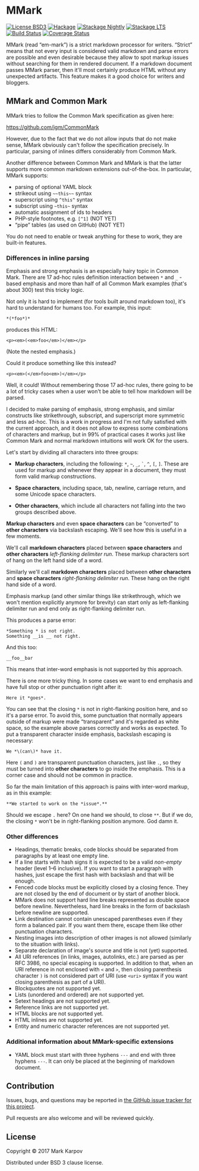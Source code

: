 # MMark

[![License BSD3](https://img.shields.io/badge/license-BSD3-brightgreen.svg)](http://opensource.org/licenses/BSD-3-Clause)
[![Hackage](https://img.shields.io/hackage/v/mmark.svg?style=flat)](https://hackage.haskell.org/package/mmark)
[![Stackage Nightly](http://stackage.org/package/mmark/badge/nightly)](http://stackage.org/nightly/package/mmark)
[![Stackage LTS](http://stackage.org/package/mmark/badge/lts)](http://stackage.org/lts/package/mmark)
[![Build Status](https://travis-ci.org/mrkkrp/mmark.svg?branch=master)](https://travis-ci.org/mrkkrp/mmark)
[![Coverage Status](https://coveralls.io/repos/mrkkrp/mmark/badge.svg?branch=master&service=github)](https://coveralls.io/github/mrkkrp/mmark?branch=master)

MMark (read “em-mark”) is a strict markdown processor for writers. “Strict”
means that not every input is considered valid markdown and parse errors are
possible and even desirable because they allow to spot markup issues without
searching for them in rendered document. If a markdown document passes MMark
parser, then it'll most certainly produce HTML without any unexpected
artifacts. This feature makes it a good choice for writers and bloggers.

## MMark and Common Mark

MMark tries to follow the Common Mark specification as given here:

https://github.com/jgm/CommonMark

However, due to the fact that we do not allow inputs that do not make sense,
MMark obviously can't follow the specification precisely. In particular,
parsing of inlines differs considerably from Common Mark.

Another difference between Common Mark and MMark is that the latter supports
more common markdown extensions out-of-the-box. In particular, MMark
supports:

* parsing of optional YAML block
* strikeout using `~~this~~` syntax
* superscript using `^this^` syntax
* subscript using `~this~` syntax
* automatic assignment of ids to headers
* PHP-style footnotes, e.g. `[^1]` (NOT YET)
* “pipe” tables (as used on GitHub) (NOT YET)

You do not need to enable or tweak anything for these to work, they are
built-in features.

### Differences in inline parsing

Emphasis and strong emphasis is an especially hairy topic in Common Mark.
There are 17 ad-hoc rules definition interaction between `*` and `_` -based
emphasis and more than half of all Common Mark examples (that's about 300)
test this tricky logic.

Not only it is hard to implement (for tools built around markdown too), it's
hard to understand for humans too. For example, this input:

```
*(*foo*)*
```

produces this HTML:

```
<p><em>(<em>foo</em>)</em></p>
```

(Note the nested emphasis.)

Could it produce something like this instead?

```
<p><em>(</em>foo<em>)</em></p>
```

Well, it could! Without remembering those 17 ad-hoc rules, there going to be
a lot of tricky cases when a user won't be able to tell how markdown will be
parsed.

I decided to make parsing of emphasis, strong emphasis, and similar
constructs like strikethrough, subscript, and superscript more symmetric and
less ad-hoc. This is a work in progress and I'm not fully satisfied with the
current approach, and it does not allow to express some combinations of
characters and markup, but in 99% of practical cases it works just like
Common Mark and normal markdown intuitions will work OK for the users.

Let's start by dividing all characters into three groups:

* **Markup characters**, including the following: `*`, `~`, `_`, `` ` ``,
  `^`, `[`, `]`. These are used for markup and whenever they appear in a
  document, they must form valid markup constructions.

* **Space characters**, including space, tab, newline, carriage return, and
  some Unicode space characters.

* **Other characters**, which include all characters not falling into the
  two groups described above.

**Markup characters** and even **space characters** can be “converted” to
**other characters** via backslash escaping. We'll see how this is useful in
a few moments.

We'll call **markdown characters** placed between **space characters** and
**other characters** *left-flanking delimiter run*. These markup characters
sort of hang on the left hand side of a word.

Similarly we'll call **markdown characters** placed between **other
characters** and **space characters** *right-flanking delimiter run*. These
hang on the right hand side of a word.

Emphasis markup (and other similar things like strikethrough, which we won't
mention explicitly anymore for brevity) can start only as left-flanking
delimiter run and end only as right-flanking delimiter run.

This produces a parse error:

```
*Something * is not right.
Something __is __ not right.
```

And this too:

```
__foo__bar
```

This means that inter-word emphasis is not supported by this approach.

There is one more tricky thing. In some cases we want to end emphasis and
have full stop or other punctuation right after it:

```
Here it *goes*.
```

You can see that the closing `*` is not in right-flanking position here, and
so it's a parse error. To avoid this, some punctuation that normally appears
outside of markup were made “transparent” and it's regarded as white space,
so the example above parses correctly and works as expected. To put a
transparent character inside emphasis, backslash escaping is necessary:

```
We *\(can\)* have it.
```

Here `(` and `)` are transparent punctuation characters, just like `.`, so
they must be turned into **other characters** to go inside the emphasis.
This is a corner case and should not be common in practice.

So far the main limitation of this approach is pains with inter-word markup,
as in this example:

```
**We started to work on the *issue*.**
```

Should we escape `.` here? On one hand we should, to close `**`. But if we
do, the closing `*` won't be in right-flanking position anymore. God damn
it.

### Other differences

* Headings, thematic breaks, code blocks should be separated from paragraphs
  by at least one empty line.
* If a line starts with hash signs it is expected to be a valid *non-empty*
  header (level 1–6 inclusive). If you want to start a paragraph with
  hashes, just escape the first hash with backslash and that will be enough.
* Fenced code blocks must be explicitly closed by a closing fence. They are
  not closed by the end of document or by start of another block.
* MMark does not support hard line breaks represented as double space before
  newline. Nevertheless, hard line breaks in the form of backslash before
  newline are supported.
* Link destination cannot contain unescaped parentheses even if they form a
  balanced pair. If you want them there, escape them like other punctuation
  characters.
* Nesting images into description of other images is not allowed (similarly
  to the situation with links).
* Separate declaration of image's source and title is not (yet) supported.
* All URI references (in links, images, autolinks, etc.) are parsed as per
  RFC 3986, no special escaping is supported. In addition to that, when an
  URI reference in not enclosed with `<` and `>`, then closing parenthesis
  character `)` is not considered part of URI (use `<uri>` syntax if you
  want closing parenthesis as part of a URI).
* Blockquotes are not supported yet.
* Lists (unordered and ordered) are not supported yet.
* Setext headings are not supported yet.
* Reference links are not supported yet.
* HTML blocks are not supported yet.
* HTML inlines are not supported yet.
* Entity and numeric character references are not supported yet.

### Additional information about MMark-specific extensions

* YAML block must start with three hyphens `---` and end with three hyphens
  `---`. It can only be placed at the beginning of markdown document.

## Contribution

Issues, bugs, and questions may be reported in
[the GitHub issue tracker for this project](https://github.com/mrkkrp/mmark/issues).

Pull requests are also welcome and will be reviewed quickly.

## License

Copyright © 2017 Mark Karpov

Distributed under BSD 3 clause license.
